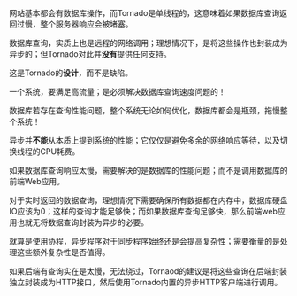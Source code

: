 网站基本都会有数据库操作，而Tornado是单线程的，这意味着如果数据库查询返回过慢，整个服务器响应会被堵塞。

数据库查询，实质上也是远程的网络调用；理想情况下，是将这些操作也封装成为异步的；但Tornado对此并**没有**提供任何支持。

这是Tornado的**设计**，而不是缺陷。

一个系统，要满足高流量；是必须解决数据库查询速度问题的！

数据库若存在查询性能问题，整个系统无论如何优化，数据库都会是瓶颈，拖慢整个系统！

异步并**不能**从本质上提到系统的性能；它仅仅是避免多余的网络响应等待，以及切换线程的CPU耗费。

如果数据库查询响应太慢，需要解决的是数据库的性能问题；而不是调用数据库的前端Web应用。

对于实时返回的数据查询，理想情况下需要确保所有数据都在内存中，数据库硬盘IO应该为0；这样的查询才能足够快；而如果数据库查询足够快，那么前端web应用也就无将数据查询封装为异步的必要。

就算是使用协程，异步程序对于同步程序始终还是会提高复杂性；需要衡量的是处理这些额外复杂性是否值得。

如果后端有查询实在是太慢，无法绕过，Tornaod的建议是将这些查询在后端封装独立封装成为HTTP接口，然后使用Tornado内置的异步HTTP客户端进行调用。